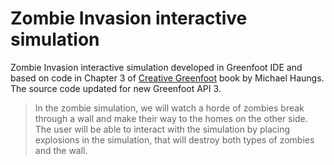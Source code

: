 # Zombie Invasion interactive simulation
Zombie Invasion interactive simulation developed in Greenfoot IDE and based on code in Chapter 3 of [Creative Greenfoot](https://www.packtpub.com/hardware-and-creative/creative-greenfoot) book by Michael Haungs. The source code updated for new Greenfoot API 3.

> In the zombie simulation, we will watch a horde of zombies break through a wall and make their way to the homes on the other side. The user will be able to interact with the simulation by placing explosions in the simulation, that will destroy both types of zombies and the wall.

